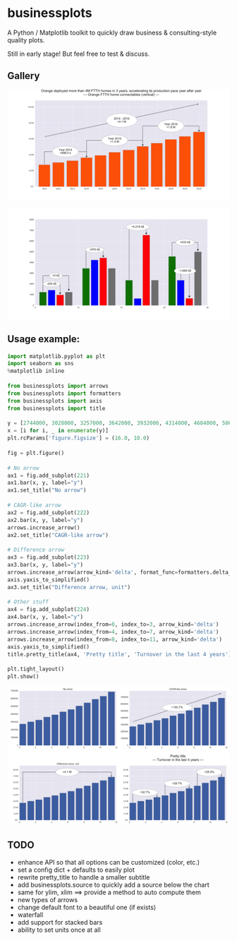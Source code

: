 
# businessplots

A Python / Matplotlib toolkit to quickly draw business & consulting-style quality plots.

Still in early stage! But feel free to test & discuss.

## Gallery

![Combination of CAGR and difference arrows](https://github.com/fvinas/businessplots/blob/master/doc/example.png)

![Difference arrows of several bars](https://github.com/fvinas/businessplots/blob/master/doc/example2.png)

## Usage example:

```python
import matplotlib.pyplot as plt
import seaborn as sns
%matplotlib inline

from businessplots import arrows
from businessplots import formatters
from businessplots import axis
from businessplots import title

y = [2744000, 3028000, 3257000, 3642000, 3932000, 4314000, 4604000, 5061000, 5464000, 5933000, 6312000, 6879000]
x = [i for i, _ in enumerate(y)]
plt.rcParams['figure.figsize'] = (16.0, 10.0)

fig = plt.figure()

# No arrow
ax1 = fig.add_subplot(221)
ax1.bar(x, y, label="y")
ax1.set_title("No arrow")

# CAGR-like arrow
ax2 = fig.add_subplot(222)
ax2.bar(x, y, label="y")
arrows.increase_arrow()
ax2.set_title("CAGR-like arrow")

# Difference arrow
ax3 = fig.add_subplot(223)
ax3.bar(x, y, label="y")
arrows.increase_arrow(arrow_kind='delta', format_func=formatters.delta_simplified())
axis.yaxis_to_simplified()
ax3.set_title("Difference arrow, unit")

# Other stuff
ax4 = fig.add_subplot(224)
ax4.bar(x, y, label="y")
arrows.increase_arrow(index_from=0, index_to=3, arrow_kind='delta')
arrows.increase_arrow(index_from=4, index_to=7, arrow_kind='delta')
arrows.increase_arrow(index_from=8, index_to=11, arrow_kind='delta')
axis.yaxis_to_simplified()
title.pretty_title(ax4, 'Pretty title', 'Turnover in the last 4 years')

plt.tight_layout()
plt.show()
```

![Usage example](https://github.com/fvinas/businessplots/blob/master/doc/example3.png)


## TODO
- enhance API so that all options can be customized (color, etc.)
- set a config dict + defaults to easily plot
- rewrite pretty_title to handle a smaller subtitle
- add businessplots.source to quickly add a source below the chart
- same for ylim, xlim ==> provide a method to auto compute them
- new types of arrows
- change default font to a beautiful one (if exists)
- waterfall
- add support for stacked bars
- ability to set units once at all
